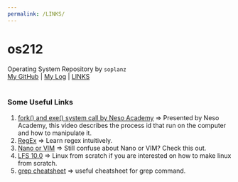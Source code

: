 ```yaml
---
permalink: /LINKS/
---
```

# os212
Operating System Repository by `soplanz`
<br>
[My GitHub](https://github.com/Soplanz) | [My Log](https://Soplanz.github.io/os212/TXT/mylog.txt) | [LINKS](https://soplanz.github.io/os212/LINKS/)
<br><br>
### Some Useful Links
1. [fork() and exe() system call by Neso Academy](https://www.youtube.com/watch?v=IFEFVXvjiHY&list=PLBlnK6fEyqRiVhbXDGLXDk_OQAeuVcp2O&index=33) => Presented by Neso Academy, this video describes the process id that run on the computer and how to manipulate it. 
2. [RegEx](https://regexr.com/) => Learn regex intuitively.
3. [Nano or VIM](https://www.linuxfordevices.com/tutorials/linux/nano-editor-vs-vim-editor) => Still confuse about Nano or VIM? Check this out.
4. [LFS 10.0](https://www.youtube.com/watch?v=lME57Z_lybU&list=PLyc5xVO2uDsD3DrDJB5LrTdCadiqr2HCp) => Linux from scratch if you are interested on how to make linux from scratch.
5. [grep cheatsheet](https://ryanstutorials.net/linuxtutorial/cheatsheetgrep.php) => useful cheatsheet for grep command. 
